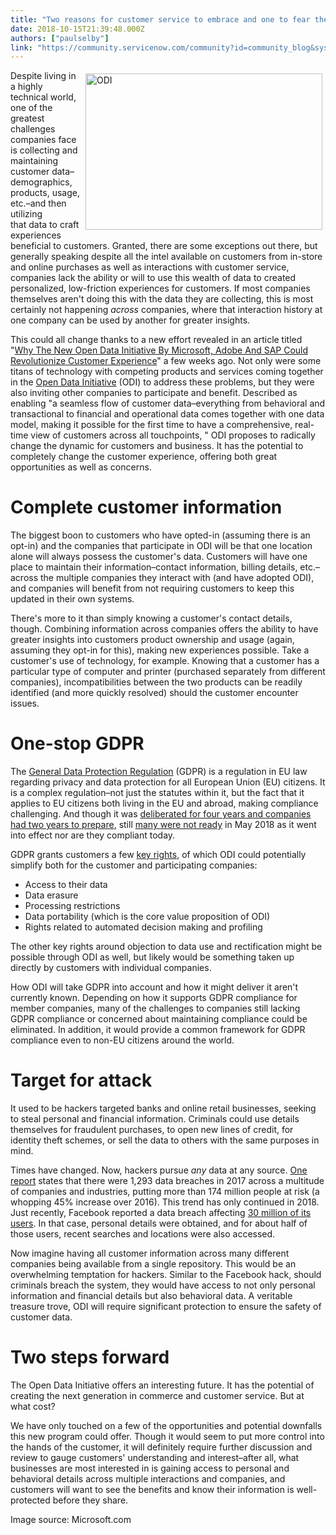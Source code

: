 ```yaml
---
title: "Two reasons for customer service to embrace and one to fear the Open Data Initiative"
date: 2018-10-15T21:39:48.000Z
authors: ["paulselby"]
link: "https://community.servicenow.com/community?id=community_blog&sys_id=1a5e2d6bdb49e700a39a0b55ca9619d2"
---
```

<p><img class="alignnone  wp-image-3349" style="padding: 5px;" src="https://insightsincustomerservice.files.wordpress.com/2018/10/odi.jpg" alt="ODI" width="379" height="250" align="right" /> Despite living in a highly technical world, one of the greatest challenges companies face is collecting and maintaining customer data–demographics, products, usage, etc.–and then utilizing that data to craft experiences beneficial to customers. Granted, there are some exceptions out there, but generally speaking despite all the intel available on customers from in-store and online purchases as well as interactions with customer service, companies lack the ability or will to use this wealth of data to created personalized, low-friction experiences for customers. If most companies themselves aren&#39;t doing this with the data they are collecting, this is most certainly not happening <em>across</em> companies, where that interaction history at one company can be used by another for greater insights.</p>
<p>This could all change thanks to a new effort revealed in an article titled &#34;<a href="https://www.forbes.com/sites/ryanholmes/2018/09/28/why-the-new-open-data-initiative-by-microsoft-adobe-and-sap-could-revolutionize-customer-experience/#1e1c47ce52e4" target="_blank" rel="nofollow">Why The New Open Data Initiative By Microsoft, Adobe And SAP Could Revolutionize Customer Experience</a>&#34; a few weeks ago. Not only were some titans of technology with competing products and services coming together in the <a href="https://www.microsoft.com/en-us/open-data-initiative" target="_blank" rel="nofollow">Open Data Initiative</a> (ODI) to address these problems, but they were also inviting other companies to participate and benefit. Described as enabling &#34;a seamless flow of customer data–everything from behavioral and transactional to financial and operational data comes together with one data model, making it possible for the first time to have a comprehensive, real-time view of customers across all touchpoints, &#34; ODI proposes to radically change the dynamic for customers and business. It has the potential to completely change the customer experience, offering both great opportunities as well as concerns.</p>
<h1>Complete customer information</h1>
<p>The biggest boon to customers who have opted-in (assuming there is an opt-in) and the companies that participate in ODI will be that one location alone will always possess the customer&#39;s data. Customers will have one place to maintain their information–contact information, billing details, etc.–across the multiple companies they interact with (and have adopted ODI), and companies will benefit from not requiring customers to keep this updated in their own systems.</p>
<p>There&#39;s more to it than simply knowing a customer&#39;s contact details, though. Combining information across companies offers the ability to have greater insights into customers product ownership and usage (again, assuming they opt-in for this), making new experiences possible. Take a customer&#39;s use of technology, for example. Knowing that a customer has a particular type of computer and printer (purchased separately from different companies), incompatibilities between the two products can be readily identified (and more quickly resolved) should the customer encounter issues.</p>
<h1>One-stop GDPR</h1>
<p>The <a href="https://en.wikipedia.org/wiki/General_Data_Protection_Regulation" target="_blank" rel="nofollow">General Data Protection Regulation</a> (GDPR) is a regulation in EU law regarding privacy and data protection for all European Union (EU) citizens. It is a complex regulation–not just the statutes within it, but the fact that it applies to EU citizens both living in the EU and abroad, making compliance challenging. And though it was <a href="https://www.theverge.com/2018/5/22/17378688/gdpr-general-data-protection-regulation-eu" target="_blank" rel="nofollow">deliberated for four years and companies had two years to prepare</a>, still <a href="https://www.bbc.com/news/technology-44239126" target="_blank" rel="nofollow">many were not ready</a> in May 2018 as it went into effect nor are they compliant today.</p>
<p>GDPR grants customers a few <a href="https://gdpr-info.eu/chapter-3/" target="_blank" rel="nofollow">key rights</a>, of which ODI could potentially simplify both for the customer and participating companies:</p>
<ul><li>Access to their data</li><li>Data erasure</li><li>Processing restrictions</li><li>Data portability (which is the core value proposition of ODI)</li><li>Rights related to automated decision making and profiling</li></ul>
<p>The other key rights around objection to data use and rectification might be possible through ODI as well, but likely would be something taken up directly by customers with individual companies.</p>
<p>How ODI will take GDPR into account and how it might deliver it aren&#39;t currently known. Depending on how it supports GDPR compliance for member companies, many of the challenges to companies still lacking GDPR compliance or concerned about maintaining compliance could be eliminated. In addition, it would provide a common framework for GDPR compliance even to non-EU citizens around the world.</p>
<h1>Target for attack</h1>
<p>It used to be hackers targeted banks and online retail businesses, seeking to steal personal and financial information. Criminals could use details themselves for fraudulent purchases, to open new lines of credit, for identity theft schemes, or sell the data to others with the same purposes in mind.</p>
<p>Times have changed. Now, hackers pursue <em>any</em> data at any source. <a href="https://www.identityforce.com/blog/2018-data-breaches" target="_blank" rel="nofollow">One report</a> states that there were 1,293 data breaches in 2017 across a multitude of companies and industries, putting more than 174 million people at risk (a whopping 45% increase over 2016). This trend has only continued in 2018. Just recently, Facebook reported a data breach affecting <a href="https://www.npr.org/2018/10/13/657172112/facebook-says-14-million-accounts-had-broad-array-of-personal-data-stolen" target="_blank" rel="nofollow">30 million of its users</a>. In that case, personal details were obtained, and for about half of those users, recent searches and locations were also accessed.</p>
<p>Now imagine having all customer information across many different companies being available from a single repository. This would be an overwhelming temptation for hackers. Similar to the Facebook hack, should criminals breach the system, they would have access to not only personal information and financial details but also behavioral data. A veritable treasure trove, ODI will require significant protection to ensure the safety of customer data.</p>
<h1>Two steps forward</h1>
<p>The Open Data Initiative offers an interesting future. It has the potential of creating the next generation in commerce and customer service. But at what cost?</p>
<p>We have only touched on a few of the opportunities and potential downfalls this new program could offer. Though it would seem to put more control into the hands of the customer, it will definitely require further discussion and review to gauge customers&#39; understanding and interest–after all, what businesses are most interested in is gaining access to personal and behavioral details across multiple interactions and companies, and customers will want to see the benefits and know their information is well-protected before they share.</p>
<p>Image source: Microsoft.com</p>